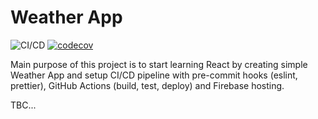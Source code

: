 # Weather App

![CI/CD](https://github.com/harluss/weather-react-app/workflows/CI/badge.svg)
[![codecov](https://codecov.io/gh/harluss/weather-react-app/branch/master/graph/badge.svg)](https://codecov.io/gh/harluss/weather-react-app)

Main purpose of this project is to start learning React by creating simple Weather App and setup CI/CD pipeline with pre-commit hooks (eslint, prettier), GitHub Actions (build, test, deploy) and Firebase hosting.

TBC...
